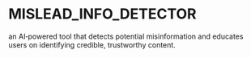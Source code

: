 # MISLEAD_INFO_DETECTOR
an AI‑powered tool that detects potential misinformation and educates users on identifying credible, trustworthy content.
